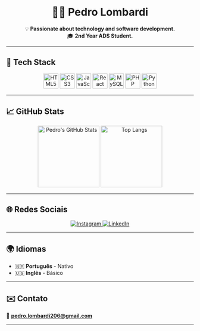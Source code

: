 <h1 align="center">👨‍💻 Pedro Lombardi</h1>

<p align="center">
💡 <strong>Passionate about technology and software development.</strong><br>
🎓 <strong>2nd Year ADS Student.</strong>
</p>

---

## 🚀 Tech Stack

<p align="center">
  <img src="https://cdn.jsdelivr.net/gh/devicons/devicon/icons/html5/html5-original.svg" height="40" alt="HTML5"/>
  <img src="https://cdn.jsdelivr.net/gh/devicons/devicon/icons/css3/css3-original.svg" height="40" alt="CSS3"/>
  <img src="https://cdn.jsdelivr.net/gh/devicons/devicon/icons/javascript/javascript-original.svg" height="40" alt="JavaScript"/>
  <img src="https://cdn.jsdelivr.net/gh/devicons/devicon/icons/react/react-original.svg" height="40" alt="React Native"/>
  <img src="https://cdn.jsdelivr.net/gh/devicons/devicon/icons/mysql/mysql-original.svg" height="40" alt="MySQL"/>
  <img src="https://cdn.jsdelivr.net/gh/devicons/devicon/icons/php/php-original.svg" height="40" alt="PHP"/>
  <img src="https://cdn.jsdelivr.net/gh/devicons/devicon/icons/python/python-original.svg" height="40" alt="Python"/>
</p>

---

## 📈 GitHub Stats

<p align="center">
  <img src="https://github-readme-stats.vercel.app/api?username=pedrinquee&show_icons=true&theme=tokyonight" alt="Pedro's GitHub Stats" height="165px"/>
  <img src="https://github-readme-stats.vercel.app/api/top-langs/?username=pedrinquee&layout=compact&theme=tokyonight" alt="Top Langs" height="165px"/>
</p>

---

## 🌐 Redes Sociais

<p align="center">
  <a href="https://www.instagram.com/pedro.augg/" target="_blank">
    <img src="https://img.shields.io/badge/Instagram-E4405F?style=for-the-badge&logo=instagram&logoColor=white" alt="Instagram">
  </a>
  <a href="https://www.linkedin.com/in/pedro-lombardi-7781522b7" target="_blank">
    <img src="https://img.shields.io/badge/LinkedIn-0A66C2?style=for-the-badge&logo=linkedin&logoColor=white" alt="LinkedIn">
  </a>
</p>

---

## 🌍 Idiomas

- 🇧🇷 **Português** - Nativo  
- 🇺🇸 **Inglês** - Básico  

---

## ✉️ Contato

📧 **pedro.lombardi206@gmail.com**

---

